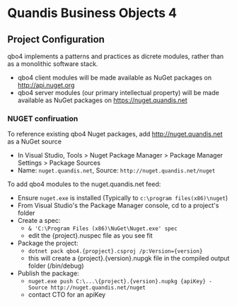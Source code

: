 # Quandis Business Objects 4

## Project Configuration

qbo4 implements a patterns and practices as dicrete modules, rather than as a monolithic software stack.

- qbo4 client modules will be made available as NuGet packages on http://api.nuget.org
- qbo4 server modules (our primary intellectual property) will be made available as NuGet packages on https://nuget.quandis.net


### NUGET confiruation

To reference existing qbo4 Nuget packages, add http://nuget.quandis.net as a NuGet source 
- In Visual Studio, Tools > Nuget Package Manager > Package Manager Settings > Package Sources
- Name: `nuget.quandis.net`, Source: `http://nuget.quandis.net/nuget`

To add qbo4 modules to the nuget.quandis.net feed:
- Ensure `nuget.exe` is installed (Typically to `c:\program files(x86)\nuget`)
- From Visual Studio's the Package Manager console, cd to a project's folder
- Create a spec: 
  - `& 'C:\Program Files (x86)\NuGet\Nuget.exe' spec`
  - edit the {project}.nuspec file as you see fit
- Package the project:
  - `dotnet pack qbo4.{propject}.csproj /p:Version={version}`
  - this will create a {project}.{version}.nupgk file in the compiled output folder (/bin/debug)
- Publish the package:
  - `nuget.exe push C:\...\{project}.{version}.nupkg {apiKey} -Source http://nuget.quandis.net/nuget`
  - contact CTO for an apiKey


